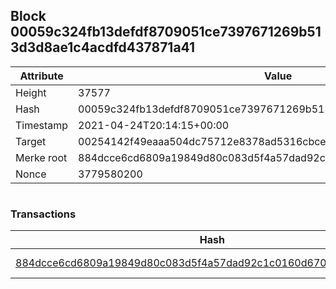 ## Block 00059c324fb13defdf8709051ce7397671269b513d3d8ae1c4acdfd437871a41

Attribute | Value
--- | ---
Height | 37577
Hash | 00059c324fb13defdf8709051ce7397671269b513d3d8ae1c4acdfd437871a41
Timestamp | 2021-04-24T20:14:15+00:00
Target | 00254142f49eaaa504dc75712e8378ad5316cbcead634704b3734b6271167cc4
Merke root | 884dcce6cd6809a19849d80c083d5f4a57dad92c1c0160d67011fdf6ab13db70
Nonce | 3779580200

```

```

### Transactions

Hash | Amount
--- | ---
[884dcce6cd6809a19849d80c083d5f4a57dad92c1c0160d67011fdf6ab13db70](884dcce6cd6809a19849d80c083d5f4a57dad92c1c0160d67011fdf6ab13db70.md) | 10.00000000 SKEPTI 
